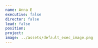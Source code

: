 ```yaml
---
name: Anna E
executive: false
director: false
lead: false
position:  
project:  
image: ../assets/default_exec_image.png
---
```

